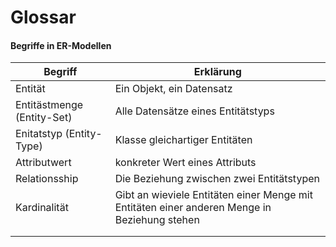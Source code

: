 # Glossar

#### Begriffe in ER-Modellen

| Begriff                    | Erklärung                                                                                    |
| -------------------------- | -------------------------------------------------------------------------------------------- |
| Entität                    | Ein Objekt, ein Datensatz                                                                    |
| Entitästmenge (Entity-Set) | Alle Datensätze eines Entitätstyps                                                           |
| Enitatstyp (Entity-Type)   | Klasse gleichartiger Entitäten                                                               |
| Attributwert               | konkreter Wert eines Attributs                                                               |
| Relationsship              | Die Beziehung zwischen zwei Entitätstypen                                                    |
| Kardinalität               | Gibt an wieviele Entitäten einer Menge mit Entitäten einer anderen Menge in Beziehung stehen |
|                            |                                                                                              |
|                            |                                                                                              |
